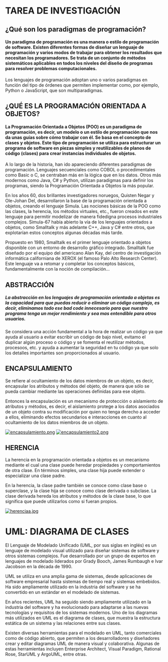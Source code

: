 # TAREA DE INVESTIGACIÓN 
## ¿Qué son los paradigmas de programación?
#### Un paradigma de programación es una manera o estilo de programación de software. Existen diferentes formas de diseñar un lenguaje de programación y varios modos de trabajar para obtener los resultados que necesitan los programadores.  Se trata de un conjunto de métodos sistemáticos aplicables en todos los niveles del diseño de programas para resolver problemas computacionales.
Los lenguajes de programación adoptan uno o varios paradigmas en función del tipo de órdenes que permiten implementar como, por ejemplo, Python o JavaScript, que son multiparadigmas.


## **¿QUÉ ES LA PROGRAMACIÓN ORIENTADA A OBJETOS?**
#### La Programación Orientada a Objetos (POO) es un paradigma de programación, es decir, un modelo o un estilo de programación que nos da unas guías sobre cómo trabajar con él. Se basa en el concepto de clases y objetos. Este tipo de programación se utiliza para estructurar un programa de software en piezas simples y reutilizables de planos de código (clases) para crear instancias individuales de objetos. 

A lo largo de la historia, han ido apareciendo diferentes paradigmas de programación. Lenguajes secuenciales como COBOL o procedimentales como Basic o C, se centraban más en la lógica que en los datos. Otros más modernos como Java, C# y Python, utilizan paradigmas para definir los programas, siendo la Programación Orientada a Objetos la más popular. 

En los años 60, dos brillantes investigadores noruegos, Quisten Negar y Ole-Johan Del, desarrollaron la base de la programación orientada a objetos, creando el lenguaje Simula. Las nociones básicas de la POO como las clases, la herencia, los métodos virtuales, etc., fueron creados en este lenguaje para permitir modelizar de manera fidedigna procesos industriales complejos. Simula-67 había abierto la vía de los lenguajes orientados a objetos, como Smalltalk y más adelante C++, Java y C# entre otros, que explotarían estos conceptos algunas décadas más tarde.

Propuesto en 1980, Smalltalk es el primer lenguaje orientado a objetos disponible con un entorno de desarrollo gráfico integrado. Smalltalk fue diseñado por el equipo del americano Alan Kay, del centro de investigación informática californiana de XEROX (el famoso Palo Alto Research Center). Este lenguaje va a retomar y completar los conceptos básicos, fundamentalmente con la noción de compilación...


## ABSTRACCIÓN 
##### La abstracción en los lenguajes de programación orientada a objetas es la capacidad para que puedas reducir o eliminar un código complejo, es decir, eliminamos todo ese bad code innecesario para que nuestro programa tenga un mejor rendimiento y sea mas entendible para otros usuarios. 

Se considera una acción fundamental a la hora de realizar un código ya que ayuda al usuario a evitar escribir un código de bajo nivel, evitamo el duplicar algún proceso o código y se fomenta el reutilizar métodos, procesoos, etc. y ayuda a aumentar la seguridad en tu código ya que solo los detalles importantes son proporcionados al usuario.






## ENCAPSULAMIENTO 
Se refiere al ocultamiento de los datos miembros de un objeto, es decir, encapsular los atributos y métodos del objeto, de manera que sólo se pueda cambiar mediante las operaciones definidas para ese objeto.

Entonces la encapsulación es un mecanismo de protección o aislamiento de atributos y métodos, es decir, el aislamiento protege a los datos asociados de un objeto contra su modificación por quien no tenga derecho a acceder a ellos, eliminando efectos secundarios e interacciones en cuanto al ocultamiento de los datos miembros de un objeto.

[![encapsulamiento.png](https://i.postimg.cc/rwNnfJCs/encapsulamiento.png)](https://postimg.cc/jDC45y1Y)
[![encapsulamiento2.png](https://i.postimg.cc/qRz1Mdf6/encapsulamiento2.png)](https://postimg.cc/2bNQ2MSC)



## HERENCIA
La herencia en la programación orientada a objetos es un mecanismo mediante el cual una clase puede heredar propiedades y comportamientos de otra clase. En términos simples, una clase hija puede extender o especializar una clase padre.

En la herencia, la clase padre también se conoce como clase base o superclase, y la clase hija se conoce como clase derivada o subclase. La clase derivada hereda los atributos y métodos de la clase base, lo que significa que puede utilizarlos como si fueran propios.

[![herenciaa.jpg](https://i.postimg.cc/vHvhwvDV/herenciaa.jpg)](https://postimg.cc/vccfWfrY)


# UML: DIAGRAMA DE CLASES 
El Lenguaje de Modelado Unificado (UML, por sus siglas en inglés) es un lenguaje de modelado visual utilizado para diseñar sistemas de software y otros sistemas complejos. Fue desarrollado por un grupo de expertos en lenguajes de modelado liderados por Grady Booch, James Rumbaugh e Ivar Jacobson en la década de 1990.

UML se utiliza en una amplia gama de sistemas, desde aplicaciones de software empresarial hasta sistemas de tiempo real y sistemas embebidos. Ha sido ampliamente utilizado en la industria del software y se ha convertido en un estándar en el modelado de sistemas.

En años recientes, UML ha seguido siendo ampliamente utilizado en la industria del software y ha evolucionado para adaptarse a las nuevas tecnologías y requisitos de los sistemas modernos. Uno de los diagramas más utilizados en UML es el diagrama de clases, que muestra la estructura estática de un sistema y las relaciones entre sus clases.

Existen diversas herramientas para el modelado en UML, tanto comerciales como de código abierto, que permiten a los desarrolladores y diseñadores crear y editar diagramas UML de manera visual y colaborativa. Algunas de estas herramientas incluyen Enterprise Architect, Visual Paradigm, Rational Rose, StarUML y ArgoUML, entre otras.




